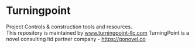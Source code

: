 # Turningpoint
Project Controls &amp; construction tools and resources.</br>
This repository is maintained by www.turningpoint-llc.com
TurningPoint is a novel consulting ltd partner company - https://gonovel.co
